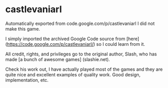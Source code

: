 # castlevaniarl
Automatically exported from code.google.com/p/castlevaniarl
I did not make this game. 

I simply imported the archived Google Code source from [here] (https://code.google.com/p/castlevaniarl/) so I could learn from it. 

All credit, rights, and privileges go to the original author, Slash, who has made [a bunch of awesome games] (slashie.net).

Check his work out, I have actually played most of the games and they are quite nice and 
excellent examples of quality work. Good design, implementation, etc.
